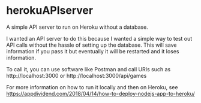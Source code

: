 # herokuAPIserver

A simple API server to run on Heroku without a database.

I wanted an API server to do this because I wanted a simple way to test out API calls without the hassle of setting up the database. This will save information if you pass
it but eventually it will be restarted and it loses information.

To call it, you can use software like Postman and call URIs such as http://localhost:3000 or http://localhost:3000/api/games

For more information on how to run it locally and then on Heroku, see https://appdividend.com/2018/04/14/how-to-deploy-nodejs-app-to-heroku/


